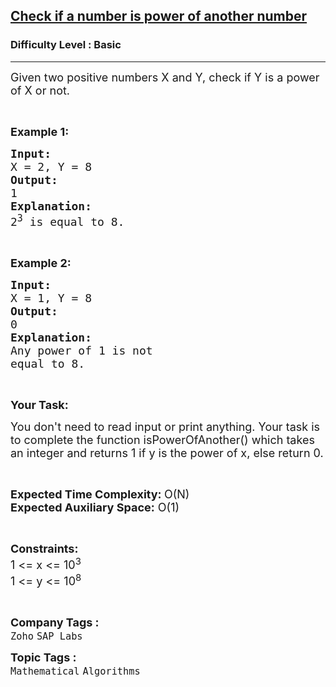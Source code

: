 <h2><a href="https://www.geeksforgeeks.org/problems/check-if-a-number-is-power-of-another-number5442/1?itm_source=geeksforgeeks&itm_medium=article&itm_campaign=bottom_sticky_on_article">Check if a number is power of another number</a></h2><h3>Difficulty Level : Basic</h3><hr><div class="problems_problem_content__Xm_eO"><p><span style="font-size:18px">Given two positive numbers X and Y, check if Y is a power of X or not.</span></p>

<p>&nbsp;</p>

<p><strong><span style="font-size:18px">Example 1:</span></strong></p>

<pre><span style="font-size:18px"><strong>Input:</strong></span>
<span style="font-size:18px">X = 2, Y = 8</span>
<strong><span style="font-size:18px">Output:</span></strong>
<span style="font-size:18px">1</span>
<strong><span style="font-size:18px">Explanation:</span></strong>
<span style="font-size:18px">2<sup>3</sup> is equal to 8.</span></pre>

<p>&nbsp;</p>

<p><strong><span style="font-size:18px">Example 2:</span></strong></p>

<pre><strong><span style="font-size:18px">Input:</span></strong>
<span style="font-size:18px">X = 1, Y = 8</span>
<strong><span style="font-size:18px">Output:</span></strong>
<span style="font-size:18px">0</span>
<strong><span style="font-size:18px">Explanation:</span></strong>
<span style="font-size:18px">Any power of 1 is not </span>
<span style="font-size:18px">equal to 8.</span></pre>

<p>&nbsp;</p>

<p><strong><span style="font-size:18px">Your Task:</span></strong></p>

<p><span style="font-size:18px">You don't need to read input or print anything. Your task is to complete the function isPowerOfAnother() which takes an integer and returns 1 if y is the power of x, else return 0.</span></p>

<p>&nbsp;</p>

<p><span style="font-size:18px"><strong>Expected Time Complexity: </strong>O(N)<br>
<strong>Expected Auxiliary Space:</strong> O(1)</span></p>

<p>&nbsp;</p>

<p><span style="font-size:18px"><strong>Constraints:&nbsp;</strong><br>
1 &lt;= x &lt;= 10<sup>3</sup><br>
1 &lt;= y &lt;= 10<sup>8</sup></span></p>

<p>&nbsp;</p>
</div><p><span style=font-size:18px><strong>Company Tags : </strong><br><code>Zoho</code>&nbsp;<code>SAP Labs</code>&nbsp;<br><p><span style=font-size:18px><strong>Topic Tags : </strong><br><code>Mathematical</code>&nbsp;<code>Algorithms</code>&nbsp;